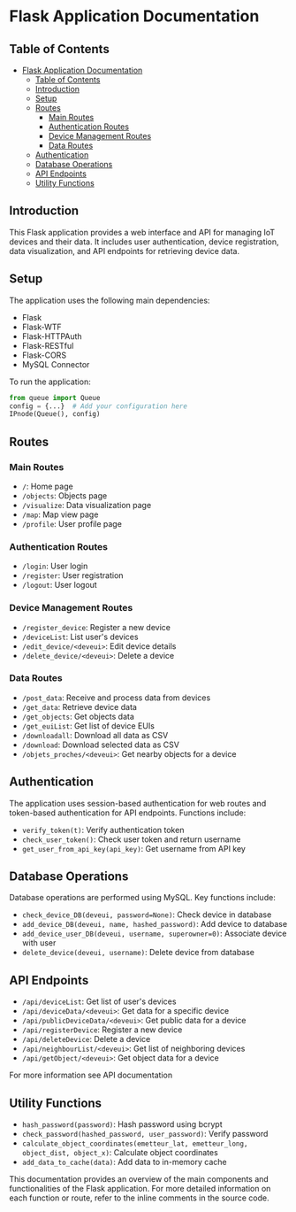 # Flask Application Documentation

## Table of Contents
- [Flask Application Documentation](#flask-application-documentation)
  - [Table of Contents](#table-of-contents)
  - [Introduction](#introduction)
  - [Setup](#setup)
  - [Routes](#routes)
    - [Main Routes](#main-routes)
    - [Authentication Routes](#authentication-routes)
    - [Device Management Routes](#device-management-routes)
    - [Data Routes](#data-routes)
  - [Authentication](#authentication)
  - [Database Operations](#database-operations)
  - [API Endpoints](#api-endpoints)
  - [Utility Functions](#utility-functions)

## Introduction

This Flask application provides a web interface and API for managing IoT devices and their data. It includes user authentication, device registration, data visualization, and API endpoints for retrieving device data.

## Setup

The application uses the following main dependencies:
- Flask
- Flask-WTF
- Flask-HTTPAuth
- Flask-RESTful
- Flask-CORS
- MySQL Connector

To run the application:

```python
from queue import Queue
config = {...}  # Add your configuration here
IPnode(Queue(), config)
```

## Routes

### Main Routes

- `/`: Home page
- `/objects`: Objects page
- `/visualize`: Data visualization page
- `/map`: Map view page
- `/profile`: User profile page

### Authentication Routes

- `/login`: User login
- `/register`: User registration
- `/logout`: User logout

### Device Management Routes

- `/register_device`: Register a new device
- `/deviceList`: List user's devices
- `/edit_device/<deveui>`: Edit device details
- `/delete_device/<deveui>`: Delete a device

### Data Routes

- `/post_data`: Receive and process data from devices
- `/get_data`: Retrieve device data
- `/get_objects`: Get objects data
- `/get_euiList`: Get list of device EUIs
- `/downloadall`: Download all data as CSV
- `/download`: Download selected data as CSV
- `/objets_proches/<deveui>`: Get nearby objects for a device

## Authentication

The application uses session-based authentication for web routes and token-based authentication for API endpoints. Functions include:

- `verify_token(t)`: Verify authentication token
- `check_user_token()`: Check user token and return username
- `get_user_from_api_key(api_key)`: Get username from API key

## Database Operations

Database operations are performed using MySQL. Key functions include:

- `check_device_DB(deveui, password=None)`: Check device in database
- `add_device_DB(deveui, name, hashed_password)`: Add device to database
- `add_device_user_DB(deveui, username, superowner=0)`: Associate device with user
- `delete_device(deveui, username)`: Delete device from database

## API Endpoints

- `/api/deviceList`: Get list of user's devices
- `/api/deviceData/<deveui>`: Get data for a specific device
- `/api/publicDeviceData/<deveui>`: Get public data for a device
- `/api/registerDevice`: Register a new device
- `/api/deleteDevice`: Delete a device
- `/api/neighbourList/<deveui>`: Get list of neighboring devices
- `/api/getObject/<deveui>`: Get object data for a device

For more information see API documentation

## Utility Functions

- `hash_password(password)`: Hash password using bcrypt
- `check_password(hashed_password, user_password)`: Verify password
- `calculate_object_coordinates(emetteur_lat, emetteur_long, object_dist, object_x)`: Calculate object coordinates
- `add_data_to_cache(data)`: Add data to in-memory cache

This documentation provides an overview of the main components and functionalities of the Flask application. For more detailed information on each function or route, refer to the inline comments in the source code.
